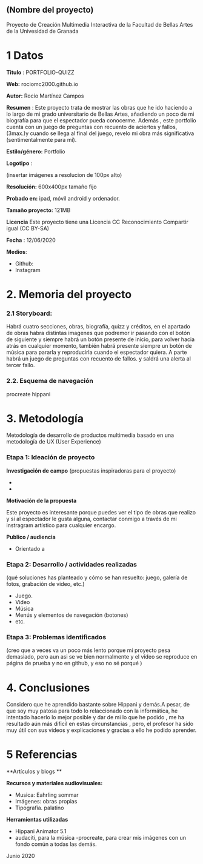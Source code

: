 ## (Nombre del proyecto)

Proyecto de Creación Multimedia Interactiva de la  Facultad de Bellas Artes de la Univesidad de Granada



# 1 Datos 



**Titulo** : PORTFOLIO-QUIZZ

**Web:**   rociomc2000.github.io

**Autor:**  Rocío Martínez Campos

**Resumen** : Este proyecto trata de mostrar las obras que he ido haciendo a lo largo de mi grado universitario de Bellas Artes, añadiendo un poco de mi biografía para que el espectador pueda conocerme. Además , este portfolio cuenta con un juego de preguntas con recuento de aciertos y fallos, (3max.)y cuando se llega al final del juego, revelo mi obra más significativa (sentimentalmente para mí).

**Estilo/género:**  Portfolio

**Logotipo** : 

(insertar imágenes a resolucion de 100px alto)

**Resolución:** 600x400px  tamaño fijo 

**Probado en:**   ipad, móvil android y ordenador.

**Tamaño proyecto:** 121MB 

**Licencia** Este proyecto tiene una Licencia CC Reconocimiento Compartir igual (CC BY-SA)

**Fecha** : 12/06/2020

**Medios**:

- Github:
- Instagram



# 2. Memoria del proyecto 

### 2.1 Storyboard: 
Habrá cuatro secciones, obras, biografía, quizz y créditos, en el apartado de obras habra distintas imagenes que podremor ir pasando con el botón de siguiente y siempre habrá un botón presente de inicio, para volver hacia atrás en cualquier momento, también habrá presente siempre un botón de música para pararla y reproducirla cuando el espectador quiera. A parte habrá un juego de preguntas con recuento de fallos. y saldrá una alerta al tercer fallo.


### 2.2. Esquema de navegación 


procreate
hippani








# 3. Metodología

Metodología de desarrollo de productos multimedia basado en una metodología de UX (User Experience)



### Etapa 1: Ideación de proyecto

**Investigación de campo** (propuestas inspiradoras para el proyecto)

- 
- 



**Motivación de la propuesta** 

Este  proyecto es interesante porque puedes ver el tipo de obras que realizo y si al espectador le gusta alguna, contactar conmigo a través de mi instragram artístico para cualquier encargo.



**Publico / audiencia**

- Orientado a 





### Etapa 2: Desarrollo / actividades realizadas

(qué soluciones has planteado y cómo se han resuelto: juego, galería de fotos, grabación de video, etc.)

- Juego. 
- Video 
- Música
- Menús y elementos de navegación (botones)
- etc.



### Etapa 3: Problemas identificados

(creo que a veces va un poco más lento porque mi proyecto pesa demasiado, pero aun asi se ve bien normalmente y el vídeo se reproduce en página de prueba y no en github, y eso no sé porqué )



# 4. Conclusiones 
 Considero que he aprendido bastante sobre Hippani y demás.A pesar, de que soy muy patosa para todo lo relaccionado con la informática, he intentado hacerlo lo mejor posible y dar de mi lo que he podido , me ha resultado aún más dificil en estas circunstancias , pero, el profesor ha sido muy útil con sus videos y explicaciones y gracias a ello he podido aprender. 







# 5 Referencias 

**Artículos y blogs ** 


**Recursos y materiales audiovisuales:**

* Musica:  Eahrling sommar
* Imágenes:  obras propias
* Tipografía. palatino

**Herramientas utilizadas**

- Hippani Animator 5.1
- audaciti, para la música 
-procreate, para crear mis imágenes con un fondo común a todas las demás.



Junio 2020

